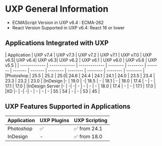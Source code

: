 <!--
index_desc: General information on UXP and its dependencies for 3rd party plugins and scripts
-->

# UXP General Information
- ECMAScript Version in UXP v6.4 : ECMA-262
- React Version Supported in UXP v6.4: React 16 or lower

## Applications Integrated with UXP

| Application  | UXP v7.4 | UXP v7.3 | UXP v7.2 | UXP v7.1 | UXP v7.0 | UXP v6.5| UXP v6.4| UXP v6.3| UXP v6.2 | UXP v6.1 | UXP v6.0 | UXP v5.6 | UXP v5.5 |
| ------------- | ------------- | ------------- | -------- | -------- | ------- | ------- | ------- | -------- | -------- | -------- | -------- | -------- | 
|Photoshop     | 25.5 | 25.2 | 25.0| 24.6     | 24.4     | 24.1    | 24.1    | 24.0    | 23.5     | 23.4     | 23.3     | 23.2     | 23.0     |
|InDesign      |- | 19.0 | -| 18.5        | -        | 18.1    | -       | 18.0    | 17.4	   | -        | -        | 17.1     | 17.0     |
|InDesign Server |- | -| -| -        | -        | -       | -       | 18.0    | 17.4	   | -        | -        | 17.1     | 17.0     |
|XD            |- | -| -| -        | -        | -       | -       | 55      | 54	   | -        | -        | 53       | 45       |


## UXP Features Supported in Applications
| Application   | UXP Plugins    | UXP Scripting |
| ------------- | -------------- | ------------- | 
| Photoshop     | ✅	            | ✅ from 24.1  |
| InDesign      | -	             | ✅ from 18.0  |
